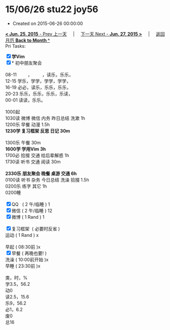# 15/06/26 stu22 joy56

- Created on 2015-06-26 00:00:00

[**< Jun. 25, 2015** - Prev 上一天](_archived/lifelogs/2015/06/d25.md) &nbsp; &nbsp; | &nbsp; &nbsp; [下一天 Next - **Jun. 27, 2015 >**](_archived/lifelogs/2015/06/d27.md) &nbsp; &nbsp; |  &nbsp; &nbsp; [返回月历 **Back to Month ^**](_archived/lifelogs/2015/06/index.md)
<br/>Pri Tasks:</strong></div><div><b><input type="checkbox" checked="true" />学Vim</b></div><div><input type="checkbox" checked="true" />* 初中朋友聚会<br/></div><div><br clear="none"/></div><div>08-11         ，        ，读乐，乐乐，</div><div>12-15 学乐，学学，学学，学学，</div><div>16-19 必必，读乐，乐乐，乐乐，</div><div>20-23 乐乐，乐乐，乐乐，乐读，</div><div>00-01 读读，乐乐。</div><div><br clear="none"/></div><div>1000起</div><div>1030读 微博 微信 内务 昨日总结 洗漱 1h</div><div>1200乐 早餐 动漫 1.5h</div><div><strong>1230学 复习框架 反思 日记 30m</strong></div><div><div><br clear="none"/></div></div><div>1300乐 午餐 30m</div><div><b>1600学 学用Vim 3h</b></div><div>1700必 拾掇 交通 给后辈解惑 1h</div><div>1730读 听书 交通 阅读 30m</div><div><br/></div><div><b>2330乐 朋友聚会 晚餐 桌游 交通 6h</b></div><div>0100读 听书 杂务 今日总结 洗澡 拾掇 1.5h</div><div>0200乐 练字 其它 1h</div><div>0200睡</div><div><br clear="none"/></div><div><input type="checkbox" checked="true" />QQ   ( 2 午/临睡 ) 1</div><div><input type="checkbox" checked="true" />微信 ( 2 午/临睡 ) 12</div><div><input type="checkbox" checked="true" />微博 ( 1 Rand ) 1</div><div><br/></div><div><div><input type="checkbox" checked="true" />复习框架  ( 必要时反省 ) </div></div><div><en-todo/>运动 ( 1 Rand ) x</div><div><br/></div><div><en-todo/>早起 ( 08:30前 )x</div><div><input type="checkbox" checked="true" />早餐 ( 再晚也要! )</div><div><en-todo/>洗澡 ( 10:00前开始 )x<br/></div><div><en-todo/>早睡 ( 23:30前 )x</div><div><br clear="none"/></div><div>类，时，%<br clear="none"/>学3.5，56.2</div><div>动0</div><div>读2.5，15.6</div><div>乐9，56.2<br clear="none"/>必1，6.2<br clear="none"/>废0<br clear="none"/>总16</div>
